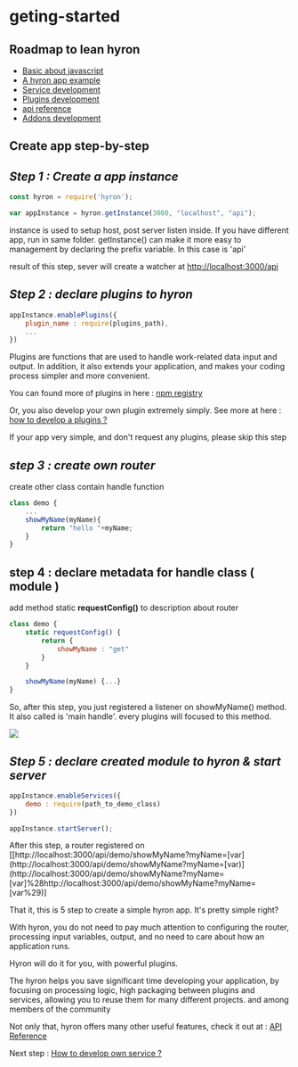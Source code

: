 # geting-started

## Roadmap to lean hyron

* [Basic about javascript](https://www.w3schools.com/js/)
* [A hyron app example](app-example.md)
* [Service development](service-development/overview.md)
* [Plugins development](plugins-development/overview.md)
* [api reference](api-reference.md)
* [Addons development](addons-development/overview.md)

## Create app step-by-step

## _Step 1 : Create a app instance_

```javascript
const hyron = require('hyron');

var appInstance = hyron.getInstance(3000, "localhost", "api");
```

instance is used to setup host, post server listen inside. If you have different app, run in same folder. getInstance\(\) can make it more easy to management by declaring the prefix variable. In this case is 'api'

result of this step, sever will create a watcher at [http://localhost:3000/api](http://localhost:3000/api)

## _Step 2 : declare plugins to hyron_

```javascript
appInstance.enablePlugins({
    plugin_name : require(plugins_path),
    ...
})
```

Plugins are functions that are used to handle work-related data input and output. In addition, it also extends your application, and makes your coding process simpler and more convenient.

You can found more of plugins in here : [npm registry](https://www.npmjs.com/search?q=hyron)

Or, you also develop your own plugin extremely simply. See more at here : [how to develop a plugins ?](https://github.com/hyron-group/reference/tree/3437eeb47ffad09baf95272f73ae3e71764436ce/plugins-developent/overview.md)

If your app very simple, and don't request any plugins, please skip this step

## _step 3 : create own router_

create other class contain handle function

```javascript
class demo {
    ...
    showMyName(myName){
        return "hello "+myName;
    }
}
```

## step 4 : declare metadata for handle class \( module \)

add method static **requestConfig\(\)** to description about router

```javascript
class demo {
    static requestConfig() {
        return {
            showMyName : "get"
        }
    }

    showMyName(myName) {...}
}
```

So, after this step, you just registered a listener on showMyName\(\) method. It also called is 'main handle'. every plugins will focused to this method.

![](https://imgur.com/K4OhtaE.png)

## _Step 5 : declare created module to hyron & start server_

```javascript
appInstance.enableServices({
    demo : require(path_to_demo_class)
})

appInstance.startServer();
```

After this step, a router registered on \[[http://localhost:3000/api/demo/showMyName?myName=\[var\]\(http://localhost:3000/api/demo/showMyName?myName=\[var\)\](http://localhost:3000/api/demo/showMyName?myName=[var]%28http://localhost:3000/api/demo/showMyName?myName=[var%29\)\]

That it, this is 5 step to create a simple hyron app. It's pretty simple right?

With hyron, you do not need to pay much attention to configuring the router, processing input variables, output, and no need to care about how an application runs.

Hyron will do it for you, with powerful plugins.

The hyron helps you save significant time developing your application, by focusing on processing logic, high packaging between plugins and services, allowing you to reuse them for many different projects. and among members of the community

Not only that, hyron offers many other useful features, check it out at : [API Reference](api-reference.md)

Next step : [How to develop own service ?](https://github.com/hyron-group/reference/tree/3437eeb47ffad09baf95272f73ae3e71764436ce/service-developemnt/overview.md)


